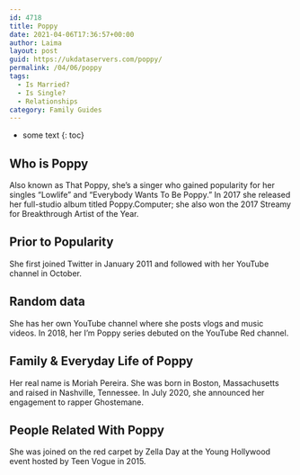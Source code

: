 ```yaml
---
id: 4718
title: Poppy
date: 2021-04-06T17:36:57+00:00
author: Laima
layout: post
guid: https://ukdataservers.com/poppy/
permalink: /04/06/poppy
tags:
  - Is Married?
  - Is Single?
  - Relationships
category: Family Guides
---
```


* some text
{: toc}


## Who is Poppy
                  
                  
                  
Also known as That Poppy, she&#8217;s a singer who gained popularity for her singles &#8220;Lowlife&#8221; and &#8220;Everybody Wants To Be Poppy.&#8221; In 2017 she released her full-studio album titled Poppy.Computer; she also won the 2017 Streamy for Breakthrough Artist of the Year.  
                  
              
            
              
            
                
                
                
## Prior to Popularity
                  
                  
                  
She first joined Twitter in January 2011 and followed with her YouTube channel in October. 
                  
              
            
              
            
                
                
                
## Random data
                  
                  
                  
She has her own YouTube channel where she posts vlogs and music videos. In 2018, her I&#8217;m Poppy series debuted on the YouTube Red channel.
                  
              
            
              
            
                
                
                
## Family & Everyday Life of Poppy
                  
                  
                  
Her real name is Moriah Pereira. She was born in Boston, Massachusetts and raised in Nashville, Tennessee. In July 2020, she announced her engagement to rapper Ghostemane.
                  
              
            
              
            
                
                
                
## People Related With Poppy
                  
                  
                  
She was joined on the red carpet by Zella Day at the Young Hollywood event hosted by Teen Vogue in 2015.
                  
              
            
              
            
                
              
            
              
              
            
            
              
            
          
          
          
